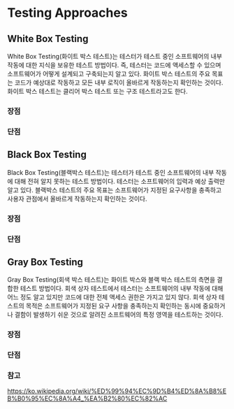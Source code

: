 # Testing Approaches

## White Box Testing
 White Box Testing(화이트 박스 테스트)는 테스터가 테스트 중인 소프트웨어의 내부 작동에 대한 지식을 보유한 테스트 방법이다. 즉, 테스터는 코드에 액세스할 수 있으며 소프트웨어가 어떻게 설계되고 구축되는지 알고 있다. 화이트 박스 테스트의 주요 목표는 코드가 예상대로 작동하고 모든 내부 로직이 올바르게 작동하는지 확인하는 것이다. 화이트 박스 테스트는 클리어 박스 테스트 또는 구조 테스트라고도 한다.

### 장점
### 단점

## Black Box Testing
Black Box Testing(블랙박스 테스트)는 테스터가 테스트 중인 소프트웨어의 내부 작동에 대해 전혀 알지 못하는 테스트 방법이다. 테스터는 소프트웨어의 입력과 예상 출력만 알고 있다. 블랙박스 테스트의 주요 목표는 소프트웨어가 지정된 요구사항을 충족하고 사용자 관점에서 올바르게 작동하는지 확인하는 것이다.

### 장점
### 단점

## Gray Box Testing
Gray Box Testing(회색 박스 테스트)는 화이트 박스와 블랙 박스 테스트의 측면을 결합한 테스트 방법이다. 회색 상자 테스트에서 테스터는 소프트웨어의 내부 작동에 대해 어느 정도 알고 있지만 코드에 대한 전체 액세스 권한은 가지고 있지 않다. 회색 상자 테스트의 목적은 소프트웨어가 지정된 요구 사항을 충족하는지 확인하는 동시에 중요하거나 결함이 발생하기 쉬운 것으로 알려진 소프트웨어의 특정 영역을 테스트하는 것이다.

### 장점
### 단점


### 참고
https://ko.wikipedia.org/wiki/%ED%99%94%EC%9D%B4%ED%8A%B8%EB%B0%95%EC%8A%A4_%EA%B2%80%EC%82%AC

